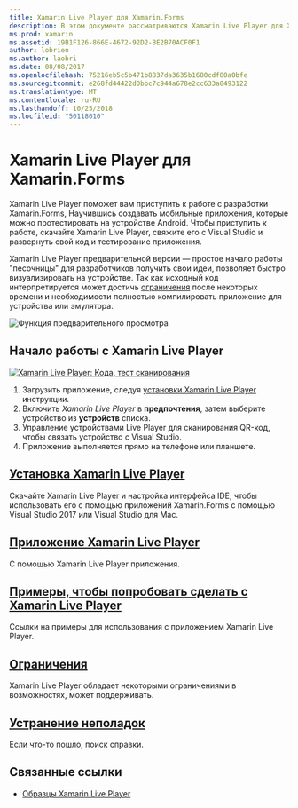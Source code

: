 ```yaml
---
title: Xamarin Live Player для Xamarin.Forms
description: В этом документе рассматриваются Xamarin Live Player для Xamarin.Forms, описывающий установки, приложение Xamarin Live Player, образцов для использования с Xamarin Live Player, ограничений и устранения неполадок.
ms.prod: xamarin
ms.assetid: 19B1F126-866E-4672-92D2-BE2B70ACF0F1
author: lobrien
ms.author: laobri
ms.date: 08/08/2017
ms.openlocfilehash: 75216eb5c5b471b8837da3635b1680cdf80a0bfe
ms.sourcegitcommit: e268fd44422d0bbc7c944a678e2cc633a0493122
ms.translationtype: MT
ms.contentlocale: ru-RU
ms.lasthandoff: 10/25/2018
ms.locfileid: "50118010"
---
```

# <a name="xamarin-live-player-for-xamarinforms"></a>Xamarin Live Player для Xamarin.Forms

Xamarin Live Player поможет вам приступить к работе с разработки Xamarin.Forms, Научившись создавать мобильные приложения, которые можно протестировать на устройстве Android. Чтобы приступить к работе, скачайте Xamarin Live Player, свяжите его с Visual Studio и развернуть свой код и тестирование приложения.

Xamarin Live Player предварительной версии — простое начало работы "песочницы" для разработчиков получить свои идеи, позволяет быстро визуализировать на устройстве. Так как исходный код интерпретируется может достичь [ограничения](limitations.md) после некоторых времени и необходимости полностью компилировать приложение для устройства или эмулятора.

![Функция предварительного просмотра](~/media/shared/preview.png)

## <a name="get-started-with-xamarin-live-player"></a>Начало работы с Xamarin Live Player

[![Xamarin Live Player: Кода, тест сканирования](images/xamarin-live.png)](images/xamarin-live-sml.png#lightbox)

1. Загрузить приложение, следуя [установки Xamarin Live Player](install.md) инструкции.
2. Включить *Xamarin Live Player* в **предпочтения**, затем выберите устройство из **устройств** списка.
3. Управление устройствами Live Player для сканирования QR-код, чтобы связать устройство с Visual Studio.
4. Приложение выполняется прямо на телефоне или планшете.

## <a name="xamarin-live-player-setupinstallmd"></a>[Установка Xamarin Live Player](install.md)

Скачайте Xamarin Live Player и настройка интерфейса IDE, чтобы использовать его с помощью приложений Xamarin.Forms с помощью Visual Studio 2017 или Visual Studio для Mac. 

## <a name="xamarin-live-player-appplayermd"></a>[Приложение Xamarin Live Player](player.md)

С помощью Xamarin Live Player приложения.

## <a name="samples-to-try-with-xamarin-live-playersamplesmd"></a>[Примеры, чтобы попробовать сделать с Xamarin Live Player](samples.md)

Ссылки на примеры для использования с приложением Xamarin Live Player.

## <a name="limitationslimitationsmd"></a>[Ограничения](limitations.md)

Xamarin Live Player обладает некоторыми ограничениями в возможностях, может поддерживать.

## <a name="troubleshootingtroubleshootingmd"></a>[Устранение неполадок](troubleshooting.md)

Если что-то пошло, поиск справки.

## <a name="related-links"></a>Связанные ссылки

- [Образцы Xamarin Live Player](https://developer.xamarin.com/samples/xamarin-live-player/all/)
